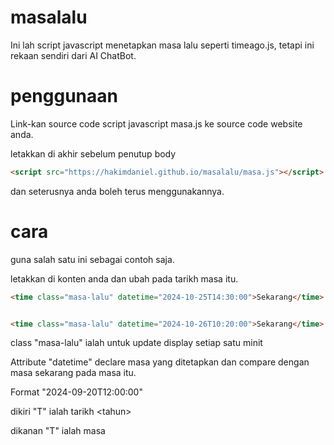 # masalalu
Ini lah script javascript menetapkan masa lalu seperti timeago.js, tetapi ini rekaan sendiri dari AI ChatBot.

# penggunaan
Link-kan source code script javascript masa.js ke source code website anda.

letakkan di akhir sebelum penutup body
```html
<script src="https://hakimdaniel.github.io/masalalu/masa.js"></script>
```

dan seterusnya anda boleh terus menggunakannya.

# cara
guna salah satu ini sebagai contoh saja.

letakkan di konten anda dan ubah pada tarikh masa itu.
```html
<time class="masa-lalu" datetime="2024-10-25T14:30:00">Sekarang</time>


<time class="masa-lalu" datetime="2024-10-26T10:20:00">Sekarang</time>
```
class "masa-lalu" ialah untuk update display setiap satu minit

Attribute "datetime" declare masa yang ditetapkan dan compare dengan masa sekarang pada masa itu.

Format "2024-09-20T12:00:00"

dikiri "T" ialah tarikh \<tahun><bulan><hari>

dikanan "T" ialah masa <jam><minit><saat>
